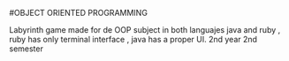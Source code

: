 #OBJECT ORIENTED PROGRAMMING 


Labyrinth game made for de OOP subject in both languajes java and ruby , ruby has only terminal interface , java has a proper UI.
2nd year 2nd semester
